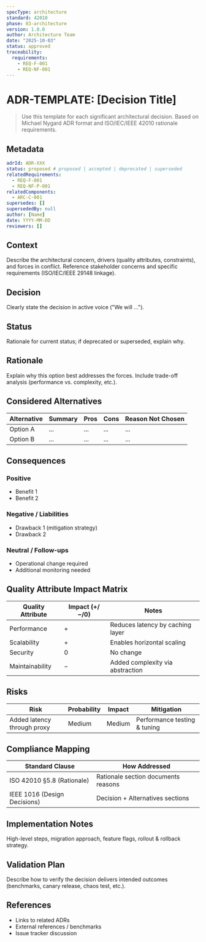 ```yaml
---
specType: architecture
standard: 42010
phase: 03-architecture
version: 1.0.0
author: Architecture Team
date: "2025-10-03"
status: approved
traceability:
  requirements:
    - REQ-F-001
    - REQ-NF-001
---
```


# ADR-TEMPLATE: [Decision Title]

> Use this template for each significant architectural decision. Based on Michael Nygard ADR format and ISO/IEC/IEEE 42010 rationale requirements.

## Metadata
```yaml
adrId: ADR-XXX
status: proposed # proposed | accepted | deprecated | superseded
relatedRequirements:
  - REQ-F-001
  - REQ-NF-P-001
relatedComponents:
  - ARC-C-001
supersedes: []
supersededBy: null
author: [Name]
date: YYYY-MM-DD
reviewers: []
```

## Context
Describe the architectural concern, drivers (quality attributes, constraints), and forces in conflict. Reference stakeholder concerns and specific requirements (ISO/IEC/IEEE 29148 linkage).

## Decision
Clearly state the decision in active voice ("We will ...").

## Status
Rationale for current status; if deprecated or superseded, explain why.

## Rationale
Explain why this option best addresses the forces. Include trade-off analysis (performance vs. complexity, etc.).

## Considered Alternatives
| Alternative | Summary | Pros | Cons | Reason Not Chosen |
|------------|---------|------|------|-------------------|
| Option A | ... | ... | ... | ... |
| Option B | ... | ... | ... | ... |

## Consequences
### Positive
- Benefit 1
- Benefit 2

### Negative / Liabilities
- Drawback 1 (mitigation strategy)
- Drawback 2

### Neutral / Follow-ups
- Operational change required
- Additional monitoring needed

## Quality Attribute Impact Matrix
| Quality Attribute | Impact (+/−/0) | Notes |
|-------------------|----------------|-------|
| Performance | + | Reduces latency by caching layer |
| Scalability | + | Enables horizontal scaling |
| Security | 0 | No change |
| Maintainability | − | Added complexity via abstraction |

## Risks
| Risk | Probability | Impact | Mitigation |
|------|-------------|--------|-----------|
| Added latency through proxy | Medium | Medium | Performance testing & tuning |

## Compliance Mapping
| Standard Clause | How Addressed |
|-----------------|---------------|
| ISO 42010 §5.8 (Rationale) | Rationale section documents reasons |
| IEEE 1016 (Design Decisions) | Decision + Alternatives sections |

## Implementation Notes
High-level steps, migration approach, feature flags, rollout & rollback strategy.

## Validation Plan
Describe how to verify the decision delivers intended outcomes (benchmarks, canary release, chaos test, etc.).

## References
- Links to related ADRs
- External references / benchmarks
- Issue tracker discussion
